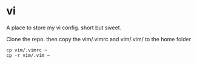 # vi
A place to store my vi config. short but sweet.

Clone the repo. then copy the vim/.vimrc and vim/.vim/ to the home folder

`cp vim/.vimrc ~`
<br />
`cp -r vim/.vim ~`
